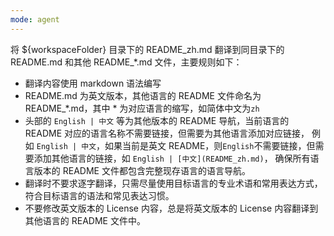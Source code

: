 ```yaml
---
mode: agent
---
```


将 ${workspaceFolder} 目录下的 README_zh.md 翻译到同目录下的 README.md 和其他 README\_\*.md 文件，主要规则如下：

- 翻译内容使用 markdown 语法编写
- README.md 为英文版本，其他语言的 README 文件命名为 README\_\*.md，其中 \* 为对应语言的缩写，如简体中文为`zh`
- 头部的 `English | 中文` 等为其他版本的 README 导航，当前语言的 README 对应的语言名称不需要链接，但需要为其他语言添加对应链接，
  例如 `English | 中文`，如果当前是英文 README，则`English`不需要链接，但需要添加其他语言的链接，如 `English | [中文](README_zh.md)`，
  确保所有语言版本的 README 文件都包含完整现存语言的语言导航。
- 翻译时不要求逐字翻译，只需尽量使用目标语言的专业术语和常用表达方式，符合目标语言的语法和常见表达习惯。
- 不要修改英文版本的 License 内容，总是将英文版本的 License 内容翻译到其他语言的 README 文件中。
